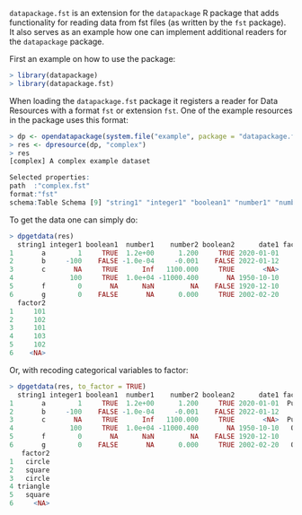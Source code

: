 <!--
%\VignetteEngine{simplermarkdown::mdweave_to_html}
%\VignetteIndexEntry{Introduction to datapackage}
-->

`datapackage.fst` is an extension for the `datapackage` R package that
adds functionality for reading data from fst files (as written by the
`fst` package). It also serves as an example how one can implement
additional readers for the `datapackage` package.

First an example on how to use the package:

``` R
> library(datapackage)
> library(datapackage.fst)
```

When loading the `datapackage.fst` package it registers a reader for
Data Resources with a format `fst` or extension `fst`. One of the
example resources in the package uses this format:

``` R
> dp <- opendatapackage(system.file("example", package = "datapackage.fst"))
> res <- dpresource(dp, "complex")
> res
[complex] A complex example dataset

Selected properties:
path  :"complex.fst"
format:"fst"
schema:Table Schema [9] "string1" "integer1" "boolean1" "number1" "number2" "boolean2" ...
```

To get the data one can simply do:

``` R
> dpgetdata(res)
  string1 integer1 boolean1  number1    number2 boolean2      date1 factor1
1       a        1     TRUE  1.2e+00      1.200     TRUE 2020-01-01       1
2       b     -100    FALSE -1.0e-04     -0.001    FALSE 2022-01-12       2
3       c       NA     TRUE      Inf   1100.000     TRUE       <NA>       1
4              100     TRUE  1.0e+04 -11000.400       NA 1950-10-10       3
5       f        0       NA      NaN         NA    FALSE 1920-12-10      NA
6       g        0    FALSE       NA      0.000     TRUE 2002-02-20       3
  factor2
1     101
2     102
3     101
4     103
5     102
6    <NA>
```

Or, with recoding categorical variables to factor:

``` R
> dpgetdata(res, to_factor = TRUE)
  string1 integer1 boolean1  number1    number2 boolean2      date1 factor1
1       a        1     TRUE  1.2e+00      1.200     TRUE 2020-01-01  Purple
2       b     -100    FALSE -1.0e-04     -0.001    FALSE 2022-01-12     Red
3       c       NA     TRUE      Inf   1100.000     TRUE       <NA>  Purple
4              100     TRUE  1.0e+04 -11000.400       NA 1950-10-10   Other
5       f        0       NA      NaN         NA    FALSE 1920-12-10    <NA>
6       g        0    FALSE       NA      0.000     TRUE 2002-02-20   Other
   factor2
1   circle
2   square
3   circle
4 triangle
5   square
6     <NA>
```
